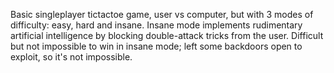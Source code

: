 Basic singleplayer tictactoe game, user vs computer, but with 3 modes of difficulty: easy, hard and insane. Insane mode implements rudimentary artificial intelligence by blocking 
double-attack tricks from the user. Difficult but not impossible to win in insane mode; left some backdoors open to exploit, so it's not impossible.
